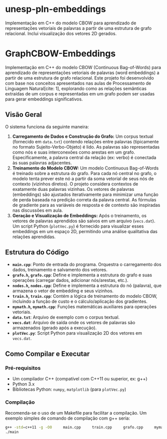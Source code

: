 # unesp-pln-embeddings
Implementação em C++ do modelo CBOW para aprendizado de representações vetoriais de palavras a partir de uma estrutura de grafo relacional. Inclui visualização dos vetores 2D gerados.

# GraphCBOW-Embeddings

Implementação em C++ do modelo CBOW (Continuous Bag-of-Words) para aprendizado de representações vetoriais de palavras (word embeddings) a partir de uma estrutura de grafo relacional. Este projeto foi desenvolvido com base nos conceitos apresentados nas aulas de Processamento de Linguagem Natural[cite: 1], explorando como as relações semânticas extraídas de um corpus e representadas em um grafo podem ser usadas para gerar embeddings significativos.

## Visão Geral

O sistema funciona da seguinte maneira:
1.  **Carregamento de Dados e Construção do Grafo:** Um corpus textual (fornecido em `data.txt`) contendo relações entre palavras (tipicamente no formato Sujeito-Verbo-Objeto) é lido. As palavras são representadas como nós e suas interconexões como arestas em um grafo. Especificamente, a palavra central da relação (ex: verbo) é conectada às suas palavras adjacentes.
2.  **Treinamento do Modelo CBOW:** Um modelo Continuous Bag-of-Words é treinado sobre a estrutura do grafo. Para cada nó central no grafo, o modelo tenta prever este nó a partir da soma vetorial de seus nós de contexto (vizinhos diretos). O projeto considera contextos de exatamente duas palavras vizinhas. Os vetores de palavras (embeddings) são ajustados iterativamente para minimizar uma função de perda baseada na predição correta da palavra central. As fórmulas de gradiente para as variáveis de resposta e de contexto são inspiradas nas discussões em aula.
3.  **Geração e Visualização de Embeddings:** Após o treinamento, os vetores de palavras aprendidos são salvos em um arquivo (`vecs.dat`). Um script Python (`plotVec.py`) é fornecido para visualizar esses embeddings em um espaço 2D, permitindo uma análise qualitativa das relações aprendidas.

## Estrutura do Código

* **`main.cpp`**: Ponto de entrada do programa. Orquestra o carregamento dos dados, treinamento e salvamento dos vetores.
* **`grafo.h`, `grafo.cpp`**: Define e implementa a estrutura do grafo e suas operações (carregar dados, adicionar nós/arestas, etc.).
* **`nodes.h`, `nodes.cpp`**: Define e implementa a estrutura do nó (palavra), que armazena o vetor de embedding e seus vizinhos.
* **`train.h`, `train.cpp`**: Contém a lógica de treinamento do modelo CBOW, incluindo a função de custo e o cálculo/aplicação dos gradientes.
* **`mymath.h`, `mymath.cpp`**: Funções matemáticas auxiliares para operações vetoriais.
* **`data.txt`**: Arquivo de exemplo com o corpus textual.
* **`vecs.dat`**: Arquivo de saída onde os vetores de palavras são armazenados (gerado após a execução).
* **`plotVec.py`**: Script Python para visualização 2D dos vetores em `vecs.dat`.

## Como Compilar e Executar

### Pré-requisitos
* Um compilador C++ (compatível com C++11 ou superior, ex: g++)
* Python 3.x
* Bibliotecas Python: `numpy`, `matplotlib` (para `plotVec.py`)

### Compilação
Recomenda-se o uso de um Makefile para facilitar a compilação. Um exemplo simples de comando de compilação com g++ seria:
```bash
g++ -std=c++11 -g -O0     main.cpp     train.cpp     grafo.cpp     mymath.cpp     nodes.cpp   -o main
./main

